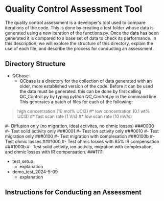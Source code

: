 # Quality Control Assessment Tool

The quality control assessment is a developer's tool used to compare iterations of the code. This is done by creating a test folder whose data is generated using a new iteration of the functions.py. Once the data has been generated it is compared to a base set of data to check its performance. In this description, we will explore the structure of this directory, explain the use of each file, and describe the process for conducting an assessment.

## Directory Structure 
* QCbase
  - QCbase is a directory for the collection of data generated with an older, more established version of the code. Before it can be used the data must be generated. this can be done by first calling QC_Control.py by typing *python QC_Control.py* in the command line. This generates a batch of files for each of the following:

> high concentration (10 mol% UCl3)
#* low concentration (0.1 wt% UCl3) 
#* fast scan rate (1 V/s) 
#* low scan rate (10 mV/s)
 

#- Diffusion only (no migration, ideal activites, no ohmic losses)  ###0000
#- Test solid activity only                                         ###0001
#- Test ion activity only                                           ###0010
#- Test migration only                                              ###0100
#- Test migration with complexation                                 ###0100b
#- Test ohmic losses                                                ###1000
#- Test ohmic losses with 85% IR compensation                       ###1000b
#- Test solid activity, ion activity, migration with complexation, and ohmic losses with IR compensation. ###1111
 
* test_setup
  - explanation  
* demo_test_2024-5-09
  - explanation 

## Instructions for Conducting an Assessment 

